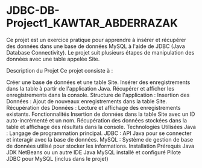 # JDBC-DB-Project1_KAWTAR_ABDERRAZAK
 
Ce projet est un exercice pratique pour apprendre à insérer et récupérer des données dans une base de données MySQL à l'aide de JDBC (Java Database Connectivity). Le projet suit plusieurs étapes de manipulation des données avec une table appelée Site.

Description du Projet
Ce projet consiste à :

Créer une base de données et une table Site.
Insérer des enregistrements dans la table à partir de l'application Java.
Récupérer et afficher les enregistrements dans la console.
Structure de l'application :
Insertion des Données : Ajout de nouveaux enregistrements dans la table Site.
Récupération des Données : Lecture et affichage des enregistrements existants.
Fonctionnalités
Insertion de données dans la table Site avec un ID auto-incrémenté et un nom.
Récupération des données stockées dans la table et affichage des résultats dans la console.
Technologies Utilisées
Java : Langage de programmation principal.
JDBC : API Java pour se connecter et interagir avec la base de données.
MySQL : Système de gestion de base de données utilisé pour stocker les informations.
Installation
Prérequis
Java JDK
NetBeans ou un autre IDE Java
MySQL installé et configuré
Pilote JDBC pour MySQL (inclus dans le projet)
